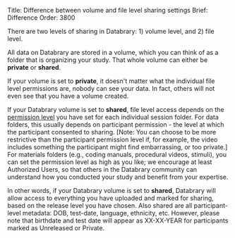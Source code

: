 Title: Difference between volume and file level sharing settings
Brief: Difference
Order: 3800

There are two levels of sharing in Databrary: 1) volume level, and 2) file level.

All data on Databrary are stored in a volume, which you can think of as a folder that is organizing your study. That whole volume can either be **private** or **shared**.

If your volume is set to **private**, it doesn't matter what the individual file level permissions are, nobody can see your data. In fact, others will not even see that you have a volume created.

If your Databrary volume is set to **shared**, file level access depends on the [permission level](https://www.databrary.org/resources/guide/investigators/release/release-levels.html) you have set for each individual session folder. For data folders, this usually depends on participant permission - the level at which the participant consented to sharing. [Note: You can choose to be more restrictive than the participant permission level if, for example, the video includes something the participant might find embarrassing, or too private.] For materials folders (e.g., coding manuals, procedural videos, stimuli), you can set the permission level as high as you like; we encourage at least Authorized Users, so that others in the Databrary community can understand how you conducted your study and benefit from your expertise.

In other words, if your Databrary volume is set to **shared**, Databrary will allow access to everything you have uploaded and marked for sharing, based on the release level you have chosen. Also shared are all participant-level metadata: DOB, test-date, language, ethnicity, etc. However, please note that birthdate and test date will appear as XX-XX-YEAR for participants marked as Unreleased or Private.
